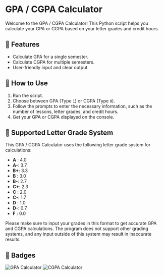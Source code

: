# GPA / CGPA Calculator

Welcome to the GPA / CGPA Calculator! This Python script helps you calculate your GPA or CGPA based on your letter grades and credit hours.

## 🚀 Features

- Calculate GPA for a single semester.
- Calculate CGPA for multiple semesters.
- User-friendly input and clear output.

## 🎯 How to Use

1. Run the script.
2. Choose between GPA (Type `1`) or CGPA (Type `0`).
3. Follow the prompts to enter the necessary information, such as the number of lessons, letter grades, and credit hours.
4. Get your GPA or CGPA displayed on the console.

## 🌟 Supported Letter Grade System

This GPA / CGPA Calculator uses the following letter grade system for calculations:

- **A** : 4.0
- **A-**: 3.7
- **B+**: 3.3
- **B** : 3.0
- **B-**: 2.7
- **C+**: 2.3
- **C** : 2.0
- **C-**: 1.7
- **D** : 1.0
- **D-**: 0.7
- **F** : 0.0

Please make sure to input your grades in this format to get accurate GPA and CGPA calculations. The program does not support other grading systems, and any input outside of this system may result in inaccurate results.

## 🎉 Badges

![GPA Calculator](https://img.shields.io/badge/GPA_Calculator-Interactive-brightgreen)
![CGPA Calculator](https://img.shields.io/badge/CGPA_Calculator-Advanced-blue)
